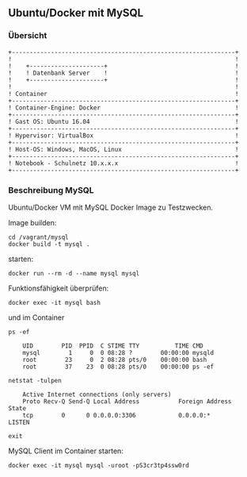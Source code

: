 Ubuntu/Docker mit MySQL
-----------------------

### Übersicht 

    +---------------------------------------------------------------+
    !                                                               !	
    !    +---------------------+                                    !
    !    ! Datenbank Server    !                                    !       
    !    +---------------------+                                    !
    !                                                               !	
    ! Container                                                     !	
    +---------------------------------------------------------------+
    ! Container-Engine: Docker                                      !	
    +---------------------------------------------------------------+
    ! Gast OS: Ubuntu 16.04                                         !	
    +---------------------------------------------------------------+
    ! Hypervisor: VirtualBox                                        !	
    +---------------------------------------------------------------+
    ! Host-OS: Windows, MacOS, Linux                                !	
    +---------------------------------------------------------------+
    ! Notebook - Schulnetz 10.x.x.x                                 !                 
    +---------------------------------------------------------------+
	
### Beschreibung MySQL 
    
Ubuntu/Docker VM mit MySQL Docker Image zu Testzwecken.

Image builden:

	cd /vagrant/mysql
	docker build -t mysql .
	
starten:

	docker run --rm -d --name mysql mysql

Funktionsfähigkeit überprüfen:

	docker exec -it mysql bash
	
und im Container

	ps -ef
	
		UID        PID  PPID  C STIME TTY          TIME CMD
		mysql        1     0  0 08:28 ?        00:00:00 mysqld
		root        23     0  2 08:28 pts/0    00:00:00 bash
		root        37    23  0 08:28 pts/0    00:00:00 ps -ef
	
	netstat -tulpen
	
		Active Internet connections (only servers)
		Proto Recv-Q Send-Q Local Address           Foreign Address         State       
		tcp        0      0 0.0.0.0:3306            0.0.0.0:*               LISTEN       
		
	exit	
		
MySQL Client im Container starten:

	docker exec -it mysql mysql -uroot -pS3cr3tp4ssw0rd
	
	